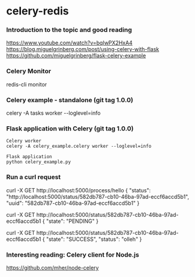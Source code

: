 # celery-redis

### Introduction to the topic and good reading
https://www.youtube.com/watch?v=bqIwPX2HxA4
https://blog.miguelgrinberg.com/post/using-celery-with-flask
https://github.com/miguelgrinberg/flask-celery-example

### Celery Monitor
redis-cli monitor

### Celery example - standalone (git tag 1.0.0)
celery -A tasks worker --loglevel=info


### Flask application with Celery (git tag 1.0.0)
```
Celery worker
celery -A celery_example.celery worker --loglevel=info

Flask application
python celery_example.py
```

### Run a curl request
curl -X GET http://localhost:5000/process/hello
{
  "status": "http://localhost:5000/status/582db787-cb10-46ba-97ad-eccf6accd5b1",
  "uuid": "582db787-cb10-46ba-97ad-eccf6accd5b1"
}

curl -X GET http://localhost:5000/status/582db787-cb10-46ba-97ad-eccf6accd5b1
{
  "state": "PENDING"
}

curl -X GET http://localhost:5000/status/582db787-cb10-46ba-97ad-eccf6accd5b1
{
  "state": "SUCCESS",
  "status": "olleh"
}



### Interesting reading: Celery client for Node.js
https://github.com/mher/node-celery